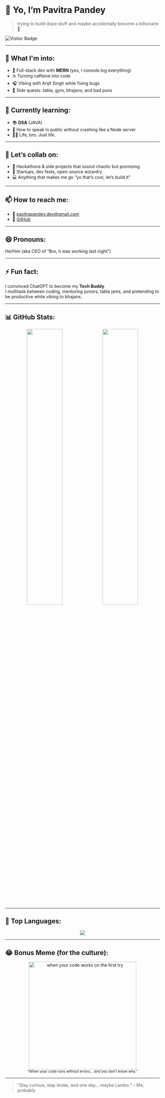 # 👋 Yo, I’m Pavitra Pandey

> trying to build dope stuff and maybe accidentally become a billionaire 💸

![Visitor Badge](https://komarev.com/ghpvc/?username=2005pavitra&style=flat-square&color=blue)

---

## 👀 What I'm into:
- 🔧 Full-stack dev with **MERN** (yes, I console.log everything)
- ☕ Turning caffeine into code
- 🎧 Vibing with Arijit Singh while fixing bugs
- 🧠 Side quests: tabla, gym, bhajans, and bad puns

---

## 🌱 Currently learning:
- 📚 **DSA** (JAVA)
- 🎤 How to speak in public without crashing like a Node server
- 🧘‍♂️ Life, bro. Just life.

---

## 💞️ Let’s collab on:
- 🚀 Hackathons & side projects that sound chaotic but promising
- 🧩 Startups, dev fests, open-source wizardry
- 💻 Anything that makes me go “yo that’s cool, let’s build it”

---

## 📫 How to reach me:
- 📧 pavitrapandey.dev@gmail.com  
- 🐙 [GitHub](https://github.com/2005pavitra)

---

## 😄 Pronouns:
He/Him (aka CEO of “Bro, it was working last night”)

---

## ⚡ Fun fact:
I convinced ChatGPT to become my **Tech Buddy**.  
I multitask between coding, mentoring juniors, tabla jams, and pretending to be productive while vibing to bhajans.

---

## 📊 GitHub Stats:

<div align="center">
  <img src="https://github-readme-stats.vercel.app/api?username=2005pavitra&show_icons=true&theme=radical" width="48%" />
  <img src="https://github-readme-streak-stats.herokuapp.com?user=2005pavitra&theme=radical&hide_border=true" width="48%" />
</div>

---

## 🧠 Top Languages:

<div align="center">
  <img src="https://github-readme-stats.vercel.app/api/top-langs/?username=2005pavitra&layout=compact&theme=tokyonight" />
</div>

---

## 😂 Bonus Meme (for the culture):

<div align="center">
  <img src="https://i.imgur.com/jZ8yWqv.gif" width="350px" alt="when your code works on the first try">
  <br>
  <sub>“When your code runs without errors... and you don't know why.”</sub>
</div>

---

> “Stay curious, stay broke, and one day… maybe Lambo.” – Me, probably  
